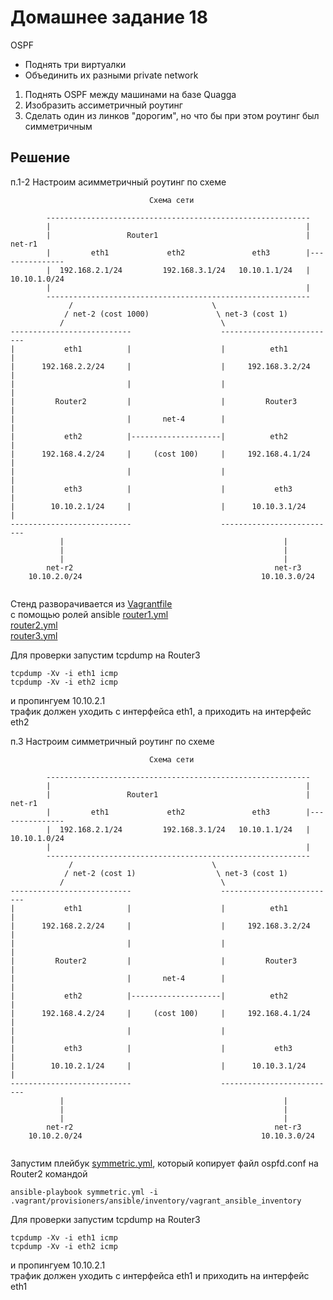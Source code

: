 # Домашнее задание 18
OSPF
- Поднять три виртуалки
- Объединить их разными private network
1. Поднять OSPF между машинами на базе Quagga
2. Изобразить ассиметричный роутинг
3. Сделать один из линков "дорогим", но что бы при этом роутинг был симметричным

## Решение
п.1-2 Настроим асимметричный роутинг по схеме
```
                               Схема сети
                               
        -----------------------------------------------------------
        |                                                         |
        |                 Router1                                 |     net-r1
        |         eth1             eth2               eth3        |---------------
        |  192.168.2.1/24         192.168.3.1/24   10.10.1.1/24   |   10.10.1.0/24
        |                                                         |
        -----------------------------------------------------------  
             /                               \
            / net-2 (cost 1000)               \ net-3 (cost 1)   
           /                                   \
---------------------------                    --------------------------
|           eth1          |                    |          eth1          |
|      192.168.2.2/24     |                    |     192.168.3.2/24     |
|                         |                    |                        |
|         Router2         |                    |         Router3        |
|                         |       net-4        |                        |
|           eth2          |--------------------|          eth2          |
|      192.168.4.2/24     |     (cost 100)     |     192.168.4.1/24     |
|                         |                    |                        |
|           eth3          |                    |           eth3         |
|        10.10.2.1/24     |                    |      10.10.3.1/24      |                                    
---------------------------                    --------------------------                                     
           |                                                 |
           |                                                 |
           |                                                 |
        net-r2                                             net-r3
    10.10.2.0/24                                        10.10.3.0/24
                    
```
Стенд разворачивается из [Vagrantfile](1/Vagrantfile)   
с помощью ролей ansible [router1.yml](1/router1.yml)  
[router2.yml](1/router2.yml)  
[router3.yml](1/router3.yml)   

Для проверки запустим tcpdump на Router3
```
tcpdump -Xv -i eth1 icmp
tcpdump -Xv -i eth2 icmp  
```
и пропингуем 10.10.2.1  
трафик должен уходить с интерфейса eth1, а приходить на интерфейс eth2  

п.3 Настроим симметричный роутинг по схеме
```
                               Схема сети
                               
        -----------------------------------------------------------
        |                                                         |
        |                 Router1                                 |     net-r1
        |         eth1             eth2               eth3        |---------------
        |  192.168.2.1/24         192.168.3.1/24   10.10.1.1/24   |   10.10.1.0/24
        |                                                         |
        -----------------------------------------------------------  
             /                               \
            / net-2 (cost 1)                  \ net-3 (cost 1)   
           /                                   \
---------------------------                    --------------------------
|           eth1          |                    |          eth1          |
|      192.168.2.2/24     |                    |     192.168.3.2/24     |
|                         |                    |                        |
|         Router2         |                    |         Router3        |
|                         |       net-4        |                        |
|           eth2          |--------------------|          eth2          |
|      192.168.4.2/24     |     (cost 100)     |     192.168.4.1/24     |
|                         |                    |                        |
|           eth3          |                    |           eth3         |
|        10.10.2.1/24     |                    |      10.10.3.1/24      |                                    
---------------------------                    --------------------------                                     
           |                                                 |
           |                                                 |
           |                                                 |
        net-r2                                             net-r3
    10.10.2.0/24                                        10.10.3.0/24
                    
```

Запустим плейбук [symmetric.yml](2/symmetric.yml), который копирует файл ospfd.conf на Router2 командой  
```
ansible-playbook symmetric.yml -i .vagrant/provisioners/ansible/inventory/vagrant_ansible_inventory
```
Для проверки запустим tcpdump на Router3
```
tcpdump -Xv -i eth1 icmp
tcpdump -Xv -i eth2 icmp  
```
и пропингуем 10.10.2.1  
трафик должен уходить с интерфейса eth1 и приходить на интерфейс eth1

